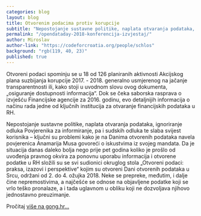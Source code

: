 ```yaml
---
categories: blog
layout: blog
title: Otvorenim podacima protiv korupcije
subtitle: "Nepostojanje sustavne politike, naplata otvaranja podataka, ignoriranje odluka Povjerenika za informiranje..."
permalink: "/opendataday-2018-konferencija-izvjestaj/"
author: Miroslav
author-link: "https://codeforcroatia.org/people/schlos"
background: "rgb(119, 40, 23)"
published: true
---
```


Otvoreni podaci spominju se u 18 od 126 planiranih aktivnosti Akcijskog plana suzbijanja korupcije 2017. - 2018. generalno usmjerenog na jačanje transparentnosti ili, kako stoji u uvodnom slovu ovog dokumenta, „osiguranje dostupnosti informacija“.  Dok se čeka saborska rasprava o izvješću Financijske agencije za 2016. godinu, evo detaljnijih informacija o načinu rada jedne od ključnih institucija za otvaranje financijskih podataka u RH.

Nepostojanje sustavne politike, naplata otvaranja podataka, ignoriranje odluka Povjerenika za informiranje, pa i sudskih odluka te slaba svijest korisnika – ključni su problemi kako je na Danima otvorenih podataka navela povjerenica Anamarija Musa govoreći o iskustvima iz svojeg mandata. Da je situacija danas daleko bolja nego prije pet godina koliko je prošlo od uvođenja pravnog okvira za ponovnu uporabu informacija i otvorene podatke u RH složili su se svi sudionici okruglog stola „Otvoreni podaci: praksa, izazovi i perspektive“ kojim su otvoreni Dani otvorenih podataka u Srcu, održani od 2. do 4. ožujka 2018. Neke se prepreke, međutim, i dalje čine nepremostivima, a najčešće se odnose na objavljene podatke koji se vrlo teško pronalaze, a i tada uglavnom u obliku koji ne dozvoljava njihovo jednostavno preuzimanje.

Pročitaj [više na gong.hr...](https://www.gong.hr/hr/dobra-vladavina/otvorenim-podacima-protiv-korupcije-2/)